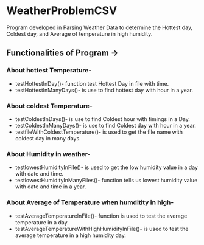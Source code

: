 # WeatherProblemCSV
Program developed in Parsing Weather Data to determine the Hottest day, Coldest day, and Average of temperature in high humidity.
## Functionalities of Program ->
### About hottest Temperature-
* testHottestInDay()- function test Hottest Day in file with time.
* testHottestInManyDays()- is use to find hottest day with hour in a year.
### About coldest Temperature-
* testColdestInDays()- is use to find Coldest hour with timings in a Day.
* testColdestInManyDays()- is use to find Coldest day with hour in a year.
* testfileWithColdestTemperature()-  is used to get the file name with coldest day in many days.
### About Humidity in weather-
* testlowestHumidityInFile()- is used to get the low humidity value in a day with date and time.
* testlowestHumidityInManyFiles()- function tells us lowest humidity value with date and time in a year.
### About Average of Temperature when humditity in high-
* testAverageTemperatureInFile()- function is used to test the average temperature in a day.
* testAverageTemperatureWithHighHumidityInFile()- is used to test the average temperature in a high humidity day.
